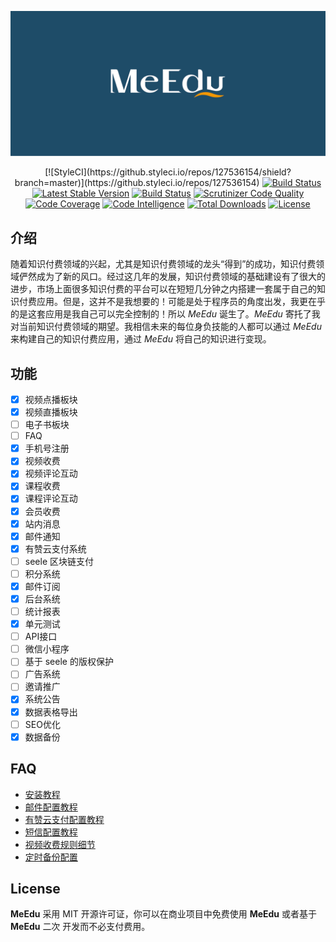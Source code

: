 <p align="center"><img src="public/images/meedu.png"/></p>

<p align="center">
[![StyleCI](https://github.styleci.io/repos/127536154/shield?branch=master)](https://github.styleci.io/repos/127536154)
<a href="https://travis-ci.org/qsnh/meedu"><img src="https://travis-ci.org/qsnh/meedu.svg?branch=master" alt="Build Status"></a>
<a href="https://packagist.org/packages/qsnh/meedu"><img src="https://poser.pugx.org/qsnh/meedu/v/stable.svg" alt="Latest Stable Version"></a>
<a href="https://scrutinizer-ci.com/g/qsnh/meedu/build-status/master"><img src="https://scrutinizer-ci.com/g/qsnh/meedu/badges/build.png?b=master" alt="Build Status"></a>
<a href="https://scrutinizer-ci.com/g/qsnh/meedu/?branch=master"><img src="https://scrutinizer-ci.com/g/qsnh/meedu/badges/quality-score.png?b=master" alt="Scrutinizer Code Quality"></a>
<a href="https://scrutinizer-ci.com/g/qsnh/meedu/?branch=master"><img src="https://scrutinizer-ci.com/g/qsnh/meedu/badges/coverage.png?b=master" alt="Code Coverage"></a>
<a href="https://scrutinizer-ci.com/g/qsnh/meedu/?branch=master"><img src="https://scrutinizer-ci.com/g/qsnh/meedu/badges/code-intelligence.png?b=master" alt="Code Intelligence"></a>
<a href="https://packagist.org/packages/qsnh/meedu"><img src="https://poser.pugx.org/qsnh/meedu/downloads" alt="Total Downloads"></a>
<a href="https://packagist.org/packages/qsnh/meedu"><img src="https://poser.pugx.org/qsnh/meedu/license" alt="License"></a>
</p>

## 介绍

随着知识付费领域的兴起，尤其是知识付费领域的龙头“得到”的成功，知识付费领域俨然成为了新的风口。经过这几年的发展，知识付费领域的基础建设有了很大的进步，市场上面很多知识付费的平台可以在短短几分钟之内搭建一套属于自己的知识付费应用。但是，这并不是我想要的！可能是处于程序员的角度出发，我更在乎的是这套应用是我自己可以完全控制的！所以 *MeEdu* 诞生了。*MeEdu* 寄托了我对当前知识付费领域的期望。我相信未来的每位身负技能的人都可以通过 *MeEdu* 来构建自己的知识付费应用，通过 *MeEdu* 将自己的知识进行变现。

## 功能

- [x] 视频点播板块
- [x] 视频直播板块
- [ ] 电子书板块
- [ ] FAQ
- [x] 手机号注册
- [x] 视频收费
- [x] 视频评论互动
- [x] 课程收费
- [x] 课程评论互动
- [x] 会员收费
- [x] 站内消息
- [x] 邮件通知
- [x] 有赞云支付系统
- [ ] seele 区块链支付
- [ ] 积分系统
- [x] 邮件订阅
- [x] 后台系统
- [ ] 统计报表
- [x] 单元测试
- [ ] API接口
- [ ] 微信小程序
- [ ] 基于 seele 的版权保护
- [ ] 广告系统
- [ ] 邀请推广
- [x] 系统公告
- [x] 数据表格导出
- [ ] SEO优化
- [x] 数据备份

## FAQ

- [安装教程](readme.md)
- [邮件配置教程](readme.md)
- [有赞云支付配置教程](readme.md)
- [短信配置教程](readme.md)
- [视频收费规则细节](readme.md)
- [定时备份配置](readme.md)

## License

**MeEdu** 采用 MIT 开源许可证，你可以在商业项目中免费使用 **MeEdu** 或者基于 **MeEdu** 二次 开发而不必支付费用。